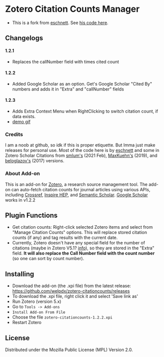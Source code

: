 # Zotero Citation Counts Manager

* This is a fork from [eschnett](https://github.com/eschnett/). See [his code here](https://github.com/eschnett/zotero-citationcounts).

## Changelogs
#### 1.2.1
 - Replaces the callNumber field with times cited count
#### 1.2.2
 - Added Google Scholar as an option. Get's Google Scholar "Cited By" numbers and adds it in "Extra" and "callNumber" fields
#### 1.2.3
 - Adds Extra Context Menu when RightClicking to switch citation count, if data exists.  
 - [demo gif](https://i.imgur.com/JC90JxQ.gif)

### Credits
I am a noob at github, so idk if this is proper etiquette. But Imma just make releases for personal use. Most of the code here is by [eschnett](https://github.com/eschnett/) and some in Zotero Scholar Citations from [smlum's](https://github.com/smlum/zotero-scholar-citations) (2021 Feb), [MaxKuehn's](https://github.com/MaxKuehn/zotero-scholar-citations/) (2019), and [beloglazov's](https://github.com/beloglazov/zotero-scholar-citations) (2017) versions.
### About Add-on
This is an add-on for [Zotero](https://www.zotero.org), a research source management tool. The add-on can auto-fetch citation counts for journal articles using various APIs, including [Crossref](https://www.crossref.org), [Inspire
HEP](https://inspirehep.net),<!-- [NASA/ADS](https://ui.adsabs.harvard.edu), --> and [Semantic Scholar](https://www.semanticscholar.org).
[Google Scholar](https://scholar.google.com) works in v1.2.2

## Plugin Functions
- Get citation counts: Right-click selected Zotero items and select from "Manage Citation Counts" options.
  This will replace stored citation counts (if any) and tag results with the current date.
- Currently, Zotero doesn't have any special field for the number of citations (maybe in Zotero V5.1? [info](https://github.com/eschnett/zotero-citationcounts/issues/12#issuecomment-966550007)), so they are stored in the "Extra" field. **It will also replace the Call Number field with the count number** (so one can sort by count number).

## Installing

- Download the add-on (the .xpi file) from the latest release: https://github.com/welpdx/zotero-citationcounts/releases
- To download the .xpi file, right click it and select 'Save link as'
- Run Zotero (version 5.x)
- Go to `Tools -> Add-ons`
- `Install Add-on From File`
- Choose the file `zotero-citationcounts-1.2.2.xpi`
- Restart Zotero

## License
Distributed under the Mozilla Public License (MPL) Version 2.0.
